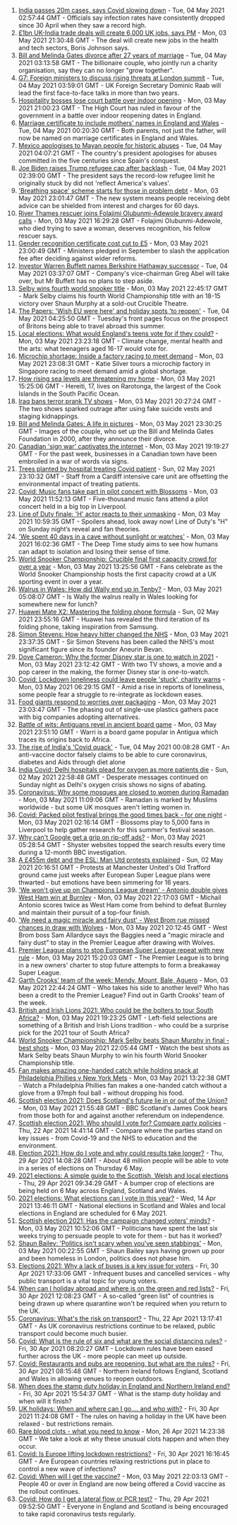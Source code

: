 1. [India passes 20m cases, says Covid slowing down](https://www.bbc.co.uk/news/world-asia-india-56976214) - Tue, 04 May 2021 02:57:44 GMT - Officials say infection rates have consistently dropped since 30 April when they saw a record high.
2. [£1bn UK-India trade deals will create 6,000 UK jobs, says PM](https://www.bbc.co.uk/news/business-56974831) - Mon, 03 May 2021 21:30:48 GMT - The deal will create new jobs in the health and tech sectors, Boris Johnson says.
3. [Bill and Melinda Gates divorce after 27 years of marriage](https://www.bbc.co.uk/news/world-us-canada-56975466) - Tue, 04 May 2021 03:13:58 GMT - The billionaire couple, who jointly run a charity organisation, say they can no longer "grow together".
4. [G7: Foreign ministers to discuss rising threats at London summit](https://www.bbc.co.uk/news/uk-56976093) - Tue, 04 May 2021 03:59:01 GMT - UK Foreign Secretary Dominic Raab will lead the first face-to-face talks in more than two years.
5. [Hospitality bosses lose court battle over indoor opening](https://www.bbc.co.uk/news/business-56974835) - Mon, 03 May 2021 21:00:23 GMT - The High Court has ruled in favour of the government in a battle over indoor reopening dates in England.
6. [Marriage certificate to include mothers' names in England and Wales](https://www.bbc.co.uk/news/uk-56975357) - Tue, 04 May 2021 00:20:30 GMT - Both parents, not just the father, will now be named on marriage certificates in England and Wales.
7. [Mexico apologises to Mayan people for historic abuses](https://www.bbc.co.uk/news/world-latin-america-56975966) - Tue, 04 May 2021 04:07:21 GMT - The country's president apologises for abuses committed in the five centuries since Spain's conquest.
8. [Joe Biden raises Trump refugee cap after backlash](https://www.bbc.co.uk/news/world-us-canada-56975402) - Tue, 04 May 2021 02:39:00 GMT - The president says the record-low refugee limit he originally stuck by did not 'reflect America's values'.
9. ['Breathing space' scheme starts for those in problem debt](https://www.bbc.co.uk/news/business-56945218) - Mon, 03 May 2021 23:01:47 GMT - The new system means people receiving debt advice can be shielded from interest and charges for 60 days.
10. [River Thames rescuer joins Folajimi Olubunmi-Adewole bravery award calls](https://www.bbc.co.uk/news/uk-england-london-56973242) - Mon, 03 May 2021 16:29:28 GMT - Folajimi Olubunmi-Adewole, who died trying to save a woman, deserves recognition, his fellow rescuer says.
11. [Gender recognition certificate cost cut to £5](https://www.bbc.co.uk/news/uk-56972195) - Mon, 03 May 2021 23:00:49 GMT - Ministers pledged in September to slash the application fee after deciding against wider reforms.
12. [Investor Warren Buffett names Berkshire Hathaway successor](https://www.bbc.co.uk/news/business-56976063) - Tue, 04 May 2021 03:37:07 GMT - Company's vice-chairman Greg Abel will take over, but Mr Buffett has no plans to step aside.
13. [Selby wins fourth world snooker title](https://www.bbc.co.uk/sport/snooker/56972835) - Mon, 03 May 2021 22:45:17 GMT - Mark Selby claims his fourth World Championship title with an 18-15 victory over Shaun Murphy at a sold-out Crucible Theatre.
14. [The Papers: 'Wish EU were here' and holiday spots 'to reopen'](https://www.bbc.co.uk/news/blogs-the-papers-56975341) - Tue, 04 May 2021 04:25:50 GMT - Tuesday's front pages focus on the prospect of Britons being able to travel abroad this summer.
15. [Local elections: What would England's teens vote for if they could?](https://www.bbc.co.uk/news/uk-politics-56949103) - Mon, 03 May 2021 23:23:18 GMT - Climate change, mental health and the arts: what teenagers aged 16-17 would vote for.
16. [Microchip shortage: Inside a factory racing to meet demand](https://www.bbc.co.uk/news/business-56943292) - Mon, 03 May 2021 23:08:31 GMT - Katie Silver tours a microchip factory in Singapore racing to meet demand amid a global shortage.
17. [How rising sea levels are threatening my home](https://www.bbc.co.uk/news/world-asia-56853156) - Mon, 03 May 2021 15:25:06 GMT - Hereiti, 17, lives on Rarotonga, the largest of the Cook Islands in the South Pacific Ocean.
18. [Iraq bans terror prank TV shows](https://www.bbc.co.uk/news/world-middle-east-56973968) - Mon, 03 May 2021 20:27:24 GMT - The two shows sparked outrage after using fake suicide vests and staging kidnappings.
19. [Bill and Melinda Gates: A life in pictures](https://www.bbc.co.uk/news/world-us-canada-56974222) - Mon, 03 May 2021 23:30:25 GMT - Images of the couple, who set up the Bill and Melinda Gates Foundation in 2000, after they announce their divorce.
20. [Canadian 'sign war' captivates the internet](https://www.bbc.co.uk/news/world-us-canada-56972907) - Mon, 03 May 2021 19:19:27 GMT - For the past week, businesses in a Canadian town have been embroiled in a war of words via signs.
21. [Trees planted by hospital treating Covid patient](https://www.bbc.co.uk/news/science-environment-56944931) - Sun, 02 May 2021 23:10:32 GMT - Staff from a Cardiff intensive care unit are offsetting the environmental impact of treating patients.
22. [Covid: Music fans take part in pilot concert with Blossoms](https://www.bbc.co.uk/news/entertainment-arts-56971450) - Mon, 03 May 2021 11:52:13 GMT - Five-thousand music fans attend a pilot concert held in a big top in Liverpool.
23. [Line of Duty finale: 'H' actor reacts to their unmasking](https://www.bbc.co.uk/news/entertainment-arts-56968531) - Mon, 03 May 2021 10:59:35 GMT - Spoilers ahead, look away now! Line of Duty's "H" on Sunday night’s reveal and fan theories.
24. ['We spent 40 days in a cave without sunlight or watches'](https://www.bbc.co.uk/news/world-europe-56970082) - Mon, 03 May 2021 16:02:36 GMT - The Deep Time study aims to see how humans can adapt to isolation and losing their sense of time.
25. [World Snooker Championship: Crucible final first capacity crowd for over a year](https://www.bbc.co.uk/sport/snooker/56970929) - Mon, 03 May 2021 13:25:56 GMT - Fans celebrate as the World Snooker Championship hosts the first capacity crowd at a UK sporting event in over a year.
26. [Walrus in Wales: How did Wally end up in Tenby?](https://www.bbc.co.uk/news/uk-wales-56943032) - Mon, 03 May 2021 05:08:07 GMT - Is Wally the walrus really in Wales looking for somewhere new for lunch?
27. [Huawei Mate X2: Mastering the folding phone formula](https://www.bbc.co.uk/news/technology-56945791) - Sun, 02 May 2021 23:55:16 GMT - Huawei has revealed the third iteration of its folding phone, taking inspiration from Samsung.
28. [Simon Stevens: How heavy hitter changed the NHS](https://www.bbc.co.uk/news/health-56945830) - Mon, 03 May 2021 23:37:35 GMT - Sir Simon Stevens has been called the NHS's most significant figure since its founder Aneurin Bevan.
29. [Dove Cameron: Why the former Disney star is one to watch in 2021](https://www.bbc.co.uk/news/entertainment-arts-56943632) - Mon, 03 May 2021 23:12:42 GMT - With two TV shows, a movie and a pop career in the making, the former Disney star is one-to-watch.
30. [Covid: Lockdown loneliness could leave people 'stuck', charity warns](https://www.bbc.co.uk/news/uk-england-56808885) - Mon, 03 May 2021 06:29:15 GMT - Amid a rise in reports of loneliness, some people fear a struggle to re-integrate as lockdown eases.
31. [Food giants respond to worries over packaging](https://www.bbc.co.uk/news/business-56770732) - Mon, 03 May 2021 23:03:47 GMT - The phasing out of single-use plastics gathers pace with big companies adopting alternatives.
32. [Battle of wits: Antiguans revel in ancient board game](https://www.bbc.co.uk/news/world-latin-america-56814500) - Mon, 03 May 2021 23:51:10 GMT - Warri is a board game popular in Antigua which traces its origins back to Africa.
33. [The rise of India's 'Covid quack'](https://www.bbc.co.uk/news/blogs-trending-56845610) - Tue, 04 May 2021 00:08:28 GMT - An anti-vaccine doctor falsely claims to be able to cure coronavirus, diabetes and Aids through diet alone
34. [India Covid: Delhi hospitals plead for oxygen as more patients die](https://www.bbc.co.uk/news/world-asia-india-56940595) - Sun, 02 May 2021 22:58:48 GMT - Desperate messages continued on Sunday night as Delhi's oxygen crisis shows no signs of abating.
35. [Coronavirus: Why some mosques are closed to women during Ramadan](https://www.bbc.co.uk/news/uk-56937289) - Mon, 03 May 2021 11:09:06 GMT - Ramadan is marked by Muslims worldwide - but some UK mosques aren't letting women in.
36. [Covid: Packed pilot festival brings the good times back - for one night](https://www.bbc.co.uk/news/entertainment-arts-56962231) - Mon, 03 May 2021 02:16:14 GMT - Blossoms play to 5,000 fans in Liverpool to help gather research for this summer's festival season.
37. [Why can't Google get a grip on rip-off ads?](https://www.bbc.co.uk/news/technology-56886957) - Mon, 03 May 2021 05:28:54 GMT - Shyster websites topped the search results every time during a 12-month BBC investigation.
38. [A £455m debt and the ESL: Man Utd protests explained](https://www.bbc.co.uk/sport/football/56966096) - Sun, 02 May 2021 20:16:51 GMT - Protests at Manchester United's Old Trafford ground came just weeks after European Super League plans were thwarted - but emotions have been simmering for 16 years.
39. ['We won't give up on Champions League dream' - Antonio double gives West Ham win at Burnley](https://www.bbc.co.uk/sport/football/56883236) - Mon, 03 May 2021 22:17:03 GMT - Michail Antonio scores twice as West Ham come from behind to defeat Burnley and maintain their pursuit of a top-four finish.
40. ['We need a magic miracle and fairy dust' - West Brom rue missed chances in draw with Wolves](https://www.bbc.co.uk/sport/football/56880832) - Mon, 03 May 2021 20:12:45 GMT - West Brom boss Sam Allardyce says the Baggies need a "magic miracle and fairy dust" to stay in the Premier League after drawing with Wolves.
41. [Premier League plans to stop European Super League repeat with new rule](https://www.bbc.co.uk/sport/football/56972776) - Mon, 03 May 2021 15:20:03 GMT - The Premier League is to bring in a new owners' charter to stop future attempts to form a breakaway Super League.
42. [Garth Crooks' team of the week: Mendy, Mount, Bale, Aguero](https://www.bbc.co.uk/sport/football/56973949) - Mon, 03 May 2021 22:44:24 GMT - Who takes his side to another level? Who has been a credit to the Premier League? Find out in Garth Crooks' team of the week.
43. [British and Irish Lions 2021: Who could be the bolters to tour South Africa?](https://www.bbc.co.uk/sport/rugby-union/56964629) - Mon, 03 May 2021 19:23:25 GMT - Left-field selections are something of a British and Irish Lions tradition - who could be a surprise pick for the 2021 tour of South Africa?
44. [World Snooker Championship: Mark Selby beats Shaun Murphy in final - best shots](https://www.bbc.co.uk/sport/av/snooker/56975791) - Mon, 03 May 2021 22:05:44 GMT - Watch the best shots as Mark Selby beats Shaun Murphy to win his fourth World Snooker Championship title.
45. [Fan makes amazing one-handed catch while holding snack at Philadelphia Phillies v New York Mets](https://www.bbc.co.uk/sport/av/baseball/56970789) - Mon, 03 May 2021 13:22:38 GMT - Watch a Philadelphia Phillies fan makes a one-handed catch without a glove from a 97mph foul ball - without dropping his food.
46. [Scottish election 2021: Does Scotland's future lie in or out of the Union?](https://www.bbc.co.uk/news/uk-scotland-56970549) - Mon, 03 May 2021 21:55:48 GMT - BBC Scotland's James Cook hears from those both for and against another referendum on independence.
47. [Scottish election 2021: Who should I vote for? Compare party policies](https://www.bbc.co.uk/news/uk-scotland-scotland-politics-56510773) - Thu, 22 Apr 2021 14:41:14 GMT - Compare where the parties stand on key issues - from Covid-19 and the NHS to education and the environment.
48. [Election 2021: How do I vote and why could results take longer?](https://www.bbc.co.uk/news/uk-politics-56581106) - Thu, 29 Apr 2021 14:08:28 GMT - About 48 million people will be able to vote in a series of elections on Thursday 6 May.
49. [2021 elections: A simple guide to the Scottish, Welsh and local elections](https://www.bbc.co.uk/news/uk-politics-56286643) - Thu, 29 Apr 2021 09:34:29 GMT - A bumper crop of elections are being held on 6 May across England, Scotland and Wales.
50. [2021 elections: What elections can I vote in this year?](https://www.bbc.co.uk/news/56129210) - Wed, 14 Apr 2021 13:46:11 GMT - National elections in Scotland and Wales and local elections in England are scheduled for 6 May 2021.
51. [Scottish election 2021: Has the campaign changed voters' minds?](https://www.bbc.co.uk/news/uk-scotland-scotland-politics-56969880) - Mon, 03 May 2021 10:52:06 GMT - Politicians have spent the last six weeks trying to persuade people to vote for them - but has it worked?
52. [Shaun Bailey: 'Politics isn't scary when you've seen stabbings'](https://www.bbc.co.uk/news/uk-england-london-56913497) - Mon, 03 May 2021 00:22:55 GMT - Shaun Bailey says having grown up poor and been homeless in London, politics does not phase him.
53. [Elections 2021: Why a lack of buses is a key issue for voters](https://www.bbc.co.uk/news/uk-england-56827739) - Fri, 30 Apr 2021 17:33:06 GMT - Infrequent buses and cancelled services - why public transport is a vital topic for young voters.
54. [When can I holiday abroad and where is on the green and red lists?](https://www.bbc.co.uk/news/explainers-52544307) - Fri, 30 Apr 2021 12:08:23 GMT - A so-called "green list" of countries is being drawn up where quarantine won't be required when you return to the UK.
55. [Coronavirus: What's the risk on transport?](https://www.bbc.co.uk/news/health-51736185) - Thu, 22 Apr 2021 13:17:41 GMT - As UK coronavirus restrictions continue to be relaxed, public transport could become much busier.
56. [Covid: What is the rule of six and what are the social distancing rules?](https://www.bbc.co.uk/news/uk-51506729) - Fri, 30 Apr 2021 08:20:27 GMT - Lockdown rules have been eased further across the UK - more people can meet up outside.
57. [Covid: Restaurants and pubs are reopening, but what are the rules?](https://www.bbc.co.uk/news/business-52977388) - Fri, 30 Apr 2021 08:15:48 GMT - Northern Ireland follows England, Scotland and Wales in allowing venues to reopen outdoors.
58. [When does the stamp duty holiday in England and Northern Ireland end?](https://www.bbc.co.uk/news/business-53319433) - Fri, 30 Apr 2021 15:54:37 GMT - What is the stamp duty holiday and when will it finish?
59. [UK holidays: When and where can I go.... and who with?](https://www.bbc.co.uk/news/explainers-52646738) - Fri, 30 Apr 2021 11:24:08 GMT - The rules on having a holiday in the UK have been relaxed - but restrictions remain.
60. [Rare blood clots - what you need to know](https://www.bbc.co.uk/news/health-56674796) - Mon, 26 Apr 2021 14:23:38 GMT - We take a look at why these unusual clots happen and when they occur.
61. [Covid: Is Europe lifting lockdown restrictions?](https://www.bbc.co.uk/news/explainers-53640249) - Fri, 30 Apr 2021 16:16:45 GMT - Are European countries relaxing restrictions put in place to control a new wave of infections?
62. [Covid: When will I get the vaccine?](https://www.bbc.co.uk/news/health-55045639) - Mon, 03 May 2021 22:03:13 GMT - People 40 or over in England are now being offered a Covid vaccine as the rollout continues.
63. [Covid: How do I get a lateral flow or PCR test?](https://www.bbc.co.uk/news/health-51943612) - Thu, 29 Apr 2021 09:52:50 GMT - Everyone in England and Scotland is being encouraged to take rapid coronavirus tests regularly.

